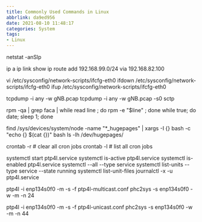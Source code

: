 ```yaml
---
title: Commonly Used Commands in Linux
abbrlink: da9ed956
date: 2021-08-10 11:48:17
categories: System
tags:
- Linux
---
```

netstat -anSlp

ip a
ip link show
ip route add 192.168.99.0/24 via 192.168.82.100

vi /etc/sysconfig/network-scripts/ifcfg-eth0
ifdown /etc/sysconfig/network-scripts/ifcfg-eth0
ifup /etc/sysconfig/network-scripts/ifcfg-eth0

tcpdump -i any -w gNB.pcap
tcpdump -i any -w gNB.pcap -s0 sctp

rpm -qa | grep faca | while read line ; do rpm -e "$line" ; done
while true; do date; sleep 1; done

find /sys/devices/system/node -name "*_hugepages" | xargs -I {} bash -c "echo {} \$(cat {})" bash
ls -lh /dev/hugepages/

crontab -r # clear all cron jobs
crontab -l # list all cron jobs

systemctl start ptp4l.service
systemctl is-active ptp4l.service
systemctl is-enabled ptp4l.service
systemctl --all --type service
systemctl list-units --type service --state running
systemctl list-unit-files
journalctl -x -u ptp4l.service

ptp4l -i enp134s0f0 -m -s -f ptp4l-multicast.conf
phc2sys -s enp134s0f0 -w -m -n 24

ptp4l -i enp134s0f0 -m -s -f ptp4l-unicast.conf
phc2sys -s enp134s0f0 -w -m -n 44